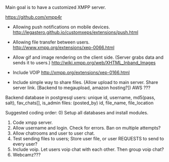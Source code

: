 Main goal is to have a customized XMPP server.

https://github.com/xmpp4r

- Allowing push notifications on mobile devices.
http://legastero.github.io/customxeps/extensions/push.html

- Allowing file transfer between users.
http://www.xmpp.org/extensions/xep-0066.html

- Allow gif and image rendering on the client side.
(Server grabs data and sends it to users.)
http://wiki.xmpp.org/web/XHTML_Inband_Images

- Include VOIP
http://xmpp.org/extensions/xep-0166.html

- Include simple way to share files.
(Allow upload to main server. Share server link. 
[Backend to megaupload, amazon hosting?])
AWS ???

Backend database in postgresql
users: unique id, username, md5(pass, salt), fav_chats[], is_admin
files: (posted_by) id, file_name, file_location


Suggested coding order:
0) Setup all databases and install modules.
1) Code xmpp server.
2) Allow username and login. Check for errors. Ban on multiple attempts?
3) Allow chatrooms and user to user chat.
4) Test sending files to users; Store user file, or user REQUESTS to 
send to every user?
5) Include voip. Let users voip chat with each other. Then group voip chat?
6) Webcamz???
